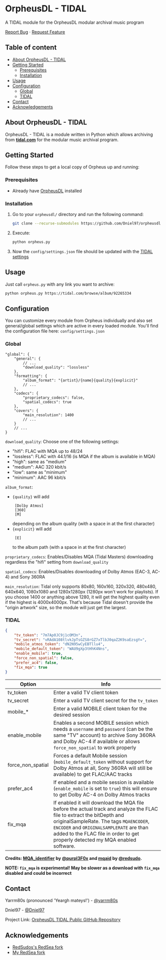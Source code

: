 <!-- PROJECT INTRO -->

OrpheusDL - TIDAL
=================

A TIDAL module for the OrpheusDL modular archival music program

[Report Bug](https://github.com/Dniel97/orpheusdl-tidal/issues)
·
[Request Feature](https://github.com/Dniel97/orpheusdl-tidal/issues)


## Table of content

- [About OrpheusDL - TIDAL](#about-orpheusdl---tidal)
- [Getting Started](#getting-started)
    - [Prerequisites](#prerequisites)
    - [Installation](#installation)
- [Usage](#usage)
- [Configuration](#configuration)
    - [Global](#global)
    - [TIDAL](#tidal)
- [Contact](#contact)
- [Acknowledgements](#acknowledgements)



<!-- ABOUT ORPHEUS -->
## About OrpheusDL - TIDAL

OrpheusDL - TIDAL is a module written in Python which allows archiving from **[tidal.com](https://listen.tidal.com)** for the modular music archival program.


<!-- GETTING STARTED -->
## Getting Started

Follow these steps to get a local copy of Orpheus up and running:

### Prerequisites

* Already have [OrpheusDL](https://github.com/yarrm80s/orpheusdl) installed

### Installation

1. Go to your `orpheusdl/` directory and run the following command:
   ```sh
   git clone --recurse-submodules https://github.com/Dniel97/orpheusdl-tidal.git modules/tidal
   ```
2. Execute:
   ```sh
   python orpheus.py
   ```
3. Now the `config/settings.json` file should be updated with the [TIDAL settings](#tidal)

<!-- USAGE EXAMPLES -->
## Usage

Just call `orpheus.py` with any link you want to archive:

```sh
python orpheus.py https://tidal.com/browse/album/92265334
```

<!-- CONFIGURATION -->
## Configuration

You can customize every module from Orpheus individually and also set general/global settings which are active in every
loaded module. You'll find the configuration file here: `config/settings.json`

### Global

```json5
"global": {
    "general": {
        // ...
        "download_quality": "lossless"
    },
    "formatting": {
        "album_format": "{artist}/{name}{quality}{explicit}"
        // ...
    },
    "codecs": {
        "proprietary_codecs": false,
        "spatial_codecs": true
    },
    "covers": {
	    "main_resolution": 1400
	    // ...
    }
    // ...
}
```

`download_quality`: Choose one of the following settings:
* "hifi": FLAC with MQA up to 48/24
* "lossless": FLAC with 44.1/16 (is MQA if the album is available in MQA)
* "high": same as "medium"
* "medium": AAC 320 kbit/s
* "low": same as "minimum"
* "minimum": AAC 96 kbit/s

`album_format`:
* `{quality}` will add
    ```
     [Dolby Atmos]
     [360]
     [M]
    ```
  depending on the album quality (with a space in at the first character)
* `{explicit}` will add
    ```
     [E]
    ```
  to the album path (with a space in at the first character)

`proprietary_codecs`: Enables/Disables MQA (Tidal Masters) downloading regardless the "hifi" setting from `download_quality`

`spatial_codecs`: Enables/Disables downloading of Dolby Atmos (EAC-3, AC-4) and Sony 360RA

`main_resolution`: Tidal only supports 80x80, 160x160, 320x320, 480x480, 640x640, 1080x1080 and 1280x1280px
(1280px won't work for playlists). If you choose 1400 or anything above 1280, it will get the highest quality even if 
the highest is 4000x4000px. That's because Tidal doesn't provide the "origin artwork" size, so the module will just get
the largest. 

### TIDAL
```json
{
    "tv_token": "7m7Ap0JC9j1cOM3n",
    "tv_secret": "vRAdA108tlvkJpTsGZS8rGZ7xTlbJ0qaZ2K9saEzsgY=",
    "mobile_atmos_token": "dN2N95wCyEBTllu4",
    "mobile_default_token": "WAU9gXp3tHhK4Nns",
    "enable_mobile": true,
    "force_non_spatial": false,
    "prefer_ac4": false,
    "fix_mqa": true
}
```

| Option            | Info                                                                                                                                                                                                                                                                                            |
|-------------------|-------------------------------------------------------------------------------------------------------------------------------------------------------------------------------------------------------------------------------------------------------------------------------------------------|
| tv_token          | Enter a valid TV client token                                                                                                                                                                                                                                                                   |
| tv_secret         | Enter a valid TV client secret for the `tv_token`                                                                                                                                                                                                                                               |
| mobile_*          | Enter a valid MOBILE client token for the desired session                                                                                                                                                                                                                                       |
| enable_mobile     | Enables a second MOBILE session which needs a `username` and `password` (can be the same "TV" account) to archive Sony 360RA and Dolby AC-4 if available or allows `force_non_spatial` to work properly                                                                                         |
| force_non_spatial | Forces a default Mobile session (`mobile_default_token` without support for Dolby Atmos at all, Sony 360RA will still be available) to get FLAC/AAC tracks                                                                                                                                      |
| prefer_ac4        | If enabled and a mobile session is available (`enable_mobile` is set to `true`) this will ensure to get Dolby AC-4 on Dolby Atmos tracks                                                                                                                                                        |
| fix_mqa           | If enabled it will download the MQA file before the actual track and analyze the FLAC file to extract the bitDepth and originalSampleRate. The tags `MQAENCODER`, `ENCODER` and `ORIGINALSAMPLERATE` are than added to the FLAC file in order to get properly detected my MQA enabled software. |


**Credits: [MQA_identifier](https://github.com/purpl3F0x/MQA_identifier) by
[@purpl3F0x](https://github.com/purpl3F0x) and [mqaid](https://github.com/redsudo/mqaid) by
[@redsudo](https://github.com/redsudo).**

**NOTE: `fix_mqa` is experimental! May be slower as a download with `fix_mqa` disabled and could be incorrect**

<!-- Contact -->
## Contact

Yarrm80s (pronounced 'Yeargh mateys!') - [@yarrm80s](https://github.com/yarrm80s)

Dniel97 - [@Dniel97](https://github.com/Dniel97)

Project Link: [OrpheusDL TIDAL Public GitHub Repository](https://github.com/Dniel97/orpheusdl-tidal)


<!-- ACKNOWLEDGEMENTS -->
## Acknowledgements
* [RedSudos's RedSea fork](https://github.com/redsudo/RedSea)
* [My RedSea fork](https://github.com/Dniel97/RedSea)
